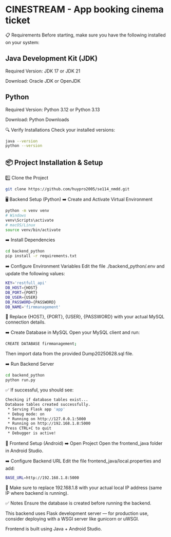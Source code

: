 # CINESTREAM - App booking cinema ticket

📋 Requirements
Before starting, make sure you have the following installed on your system:

## Java Development Kit (JDK)

Required Version: JDK 17 or JDK 21

Download: Oracle JDK or OpenJDK

## Python

Required Version: Python 3.12 or Python 3.13

Download: Python Downloads

🔍 Verify Installations
Check your installed versions:

```bash
java --version
python --version
```
## 📦 Project Installation & Setup
1️⃣ Clone the Project

```bash
git clone https://github.com/huypro2005/se114_nmdd.git
```



🖥️ Backend Setup (Python)
➡️ Create and Activate Virtual Environment

```bash
python -m venv venv
# Windows
venv\Scripts\activate
# macOS/Linux
source venv/bin/activate
```

➡️ Install Dependencies
```bash
cd backend_python
pip install -r requirements.txt
```

➡️ Configure Environment Variables
Edit the file ./backend_python/.env and update the following values:
```bash
KEY='restfull_api'
DB_HOST={HOST}
DB_PORT={PORT}
DB_USER={USER}
DB_PASSWORD={PASSWORD}
DB_NAME='firmmanagement'
```

📌 Replace {HOST}, {PORT}, {USER}, {PASSWORD} with your actual MySQL connection details.

➡️ Create Database in MySQL
Open your MySQL client and run:
```bash
CREATE DATABASE firmmanagement;
```

Then import data from the provided Dump20250628.sql file.

➡️ Run Backend Server

```bash
cd backend_python
python run.py
```

✅ If successful, you should see:
```bash
Checking if database tables exist...
Database tables created successfully.
 * Serving Flask app 'app'
 * Debug mode: on
 * Running on http://127.0.0.1:5000
 * Running on http://192.168.1.8:5000
Press CTRL+C to quit
 * Debugger is active!
```

📱 Frontend Setup (Android)
➡️ Open Project
Open the frontend_java folder in Android Studio.

➡️ Configure Backend URL
Edit the file frontend_java/local.properties and add:

```bash
BASE_URL=http://192.168.1.8:5000
```

📌 Make sure to replace 192.168.1.8 with your actual local IP address (same IP where backend is running).

✅ Notes
Ensure the database is created before running the backend.

This backend uses Flask development server — for production use, consider deploying with a WSGI server like gunicorn or uWSGI.

Frontend is built using Java + Android Studio.


